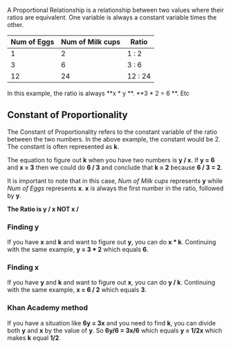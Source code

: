 A Proportional Relationship is a relationship between two values where their ratios are equivalent. One variable is always a constant variable times the other.

| Num of Eggs | Num of Milk cups | Ratio |
| ----------- | ---------------- | ----- | 
| 1 | 2 | 1 : 2 |
| 3 | 6 | 3 : 6 |
| 12 | 24 | 12 : 24 |
In this example, the ratio is always **x * y **. **3 * 2 = 6 **. Etc

## Constant of Proportionality 
The Constant of Proportionality refers to the constant variable of the ratio between the two numbers. In the above example, the constant would be 2. The constant is often represented as **k**.

The equation to figure out **k** when you have two numbers is **y / x**.
If **y = 6** and **x = 3** then we could do **6 / 3** and conclude that **k = 2** because **6 / 3 = 2**.

It is important to note that in this case, *Num of Milk cups* represents **y** while *Num of Eggs* represents **x**. **x** is always the first number in the ratio, followed by **y**.

**The Ratio is y / x NOT x /** 

### Finding y
If you have **x** and **k** and want to figure out **y**, you can do **x * k**. Continuing with the same example, **y = 3 * 2** which equals **6**.  

### Finding x
If you have **y** and **k** and want to figure out **x**, you can do **y / k**. Continuing with the same example, **x = 6 / 2** which equals **3**.

### Khan Academy method
If you have a situation like **6y = 3x** and you need to find **k**, you can divide both **y** and **x** by the value of **y**. So **6y/6 = 3x/6** which equals **y = 1/2x** which makes **k** equal **1/2**.